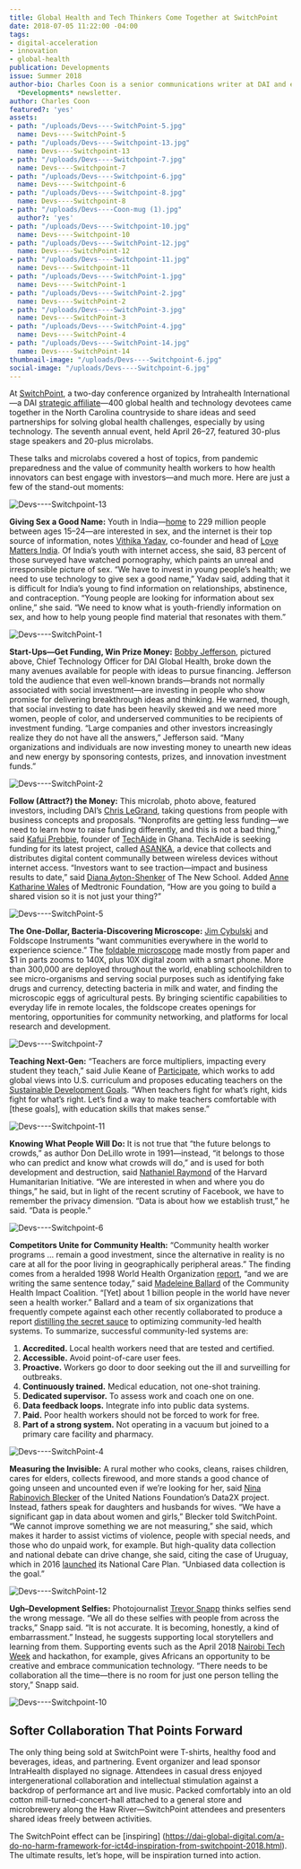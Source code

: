```yaml
---
title: Global Health and Tech Thinkers Come Together at SwitchPoint
date: 2018-07-05 11:22:00 -04:00
tags:
- digital-acceleration
- innovation
- global-health
publication: Developments
issue: Summer 2018
author-bio: Charles Coon is a senior communications writer at DAI and editor of DAI’s
  *Developments* newsletter.
author: Charles Coon
featured?: 'yes'
assets:
- path: "/uploads/Devs----SwitchPoint-5.jpg"
  name: Devs----SwitchPoint-5
- path: "/uploads/Devs----Switchpoint-13.jpg"
  name: Devs----Switchpoint-13
- path: "/uploads/Devs----Switchpoint-7.jpg"
  name: Devs----Switchpoint-7
- path: "/uploads/Devs----Switchpoint-6.jpg"
  name: Devs----Switchpoint-6
- path: "/uploads/Devs----Switchpoint-8.jpg"
  name: Devs----Switchpoint-8
- path: "/uploads/Devs----Coon-mug (1).jpg"
  author?: 'yes'
- path: "/uploads/Devs----Switchpoint-10.jpg"
  name: Devs----Switchpoint-10
- path: "/uploads/Devs----SwitchPoint-12.jpg"
  name: Devs----SwitchPoint-12
- path: "/uploads/Devs----Switchpoint-11.jpg"
  name: Devs----Switchpoint-11
- path: "/uploads/Devs----SwitchPoint-1.jpg"
  name: Devs----SwitchPoint-1
- path: "/uploads/Devs----SwitchPoint-2.jpg"
  name: Devs----SwitchPoint-2
- path: "/uploads/Devs----SwitchPoint-3.jpg"
  name: Devs----SwitchPoint-3
- path: "/uploads/Devs----SwitchPoint-4.jpg"
  name: Devs----SwitchPoint-4
- path: "/uploads/Devs----SwitchPoint-14.jpg"
  name: Devs----SwitchPoint-14
thumbnail-image: "/uploads/Devs----Switchpoint-6.jpg"
social-image: "/uploads/Devs----Switchpoint-6.jpg"
---
```


At [SwitchPoint](https://event.switchpointideas.com/), a two-day conference organized by Intrahealth International—a DAI [strategic affiliate](https://www.dai.com/news/dai-and-intrahealth-join-forces-to-amplify-global-health-impact)—400 global health and technology devotees came together in the North Carolina countryside to share ideas and seed partnerships for solving global health challenges, especially by using technology. The seventh annual event, held April 26–27, featured 30-plus stage speakers and 20-plus microlabs.




These talks and microlabs covered a host of topics, from pandemic preparedness and the value of community health workers to how health innovators can best engage with investors—and much more. Here are just a few of the stand-out moments:

![Devs----Switchpoint-13](/uploads/Devs----Switchpoint-13.jpg) 

**Giving Sex a Good Name:** Youth in India—[home](https://www.bloomberg.com/view/articles/2017-09-08/india-s-youth-are-the-world-s-future) to 229 million people between ages 15–24—are interested in sex, and the internet is their top source of information, notes [Vithika Yadav](https://event.switchpointideas.com/vithika-yadav), co-founder and head of [Love Matters India](https://lovematters.in/en). Of India’s youth with internet access, she said, 83 percent of those surveyed have watched pornography, which paints an unreal and irresponsible picture of sex. “We have to invest in young people’s health; we need to use technology to give sex a good name,” Yadav said, adding that it is difficult for India’s young to find information on relationships, abstinence, and contraception. “Young people are looking for information about sex online,” she said. “We need to know what is youth-friendly information on sex, and how to help young people find material that resonates with them.”

![Devs----SwitchPoint-1](/uploads/Devs----SwitchPoint-1.jpg) 

**Start-Ups—Get Funding, Win Prize Money:** [Bobby Jefferson](https://www.dai.com/who-we-are/our-team/bobby-jefferson), pictured above, Chief Technology Officer for DAI Global Health, broke down the many avenues available for people with ideas to pursue financing. Jefferson told the audience that even well-known brands—brands not normally associated with social investment—are investing in people who show promise for delivering breakthrough ideas and thinking. He warned, though, that social investing to date has been heavily skewed and we need more women, people of color, and underserved communities to be recipients of investment funding. “Large companies and other investors increasingly realize they do not have all the answers,” Jefferson said. “Many organizations and individuals are now investing money to unearth new ideas and new energy by sponsoring contests, prizes, and innovation investment funds.”

![Devs----SwitchPoint-2](/uploads/Devs----SwitchPoint-2.jpg) 

**Follow (Attract?) the Money:**  This microlab, photo above, featured investors, including DAI’s [Chris LeGrand](https://www.dai.com/who-we-are/leadership/christopher-legrand), taking questions from people with business concepts and proposals. “Nonprofits are getting less funding—we need to learn how to raise funding differently, and this is not a bad thing,” said [Kafui Prebbie](https://event.switchpointideas.com/kafui-prebbie), founder of [TechAide](http://techaide.global/) in Ghana. TechAide is seeking funding for its latest project, called [ASANKA](http://www.myasanka.com/), a device that collects and distributes digital content communally between wireless devices without internet access. “Investors want to see traction—impact and business results to date,” said [Diana Ayton-Shenker](https://event.switchpointideas.com/diana-ayton-shenker) of The New School. Added [Anne Katharine Wales](http://www.medtronic.com/us-en/about/foundation.html) of Medtronic Foundation, “How are you going to build a shared vision so it is not just your thing?” 

![Devs----SwitchPoint-5](/uploads/Devs----SwitchPoint-5.jpg) 

**The One-Dollar, Bacteria-Discovering Microscope:** [Jim Cybulski](https://event.switchpointideas.com/jim-cybulski) and Foldscope Instruments “want communities everywhere in the world to experience science.” The [foldable microscope](https://www.foldscope.com/) made mostly from paper and $1 in parts zooms to 140X, plus 10X digital zoom with a smart phone. More than 300,000 are deployed throughout the world, enabling schoolchildren to see micro-organisms and serving social purposes such as identifying fake drugs and currency, detecting bacteria in milk and water, and finding the microscopic eggs of agricultural pests. By bringing scientific capabilities to everyday life in remote locales, the foldscope creates openings for mentoring, opportunities for community networking, and platforms for local research and development. 

![Devs----Switchpoint-7](/uploads/Devs----Switchpoint-7.jpg) 

**Teaching Next-Gen:** “Teachers are force multipliers, impacting every student they teach,” said Julie Keane of [Participate](https://www.participate.com/), which works to add global views into U.S. curriculum and proposes educating teachers on the [Sustainable Development Goals](https://sustainabledevelopment.un.org/sdgs). “When teachers fight for what’s right, kids fight for what’s right. Let’s find a way to make teachers comfortable with [these goals], with education skills that makes sense.”

![Devs----Switchpoint-11](/uploads/Devs----Switchpoint-11.jpg) 

**Knowing What People Will Do:** It is not true that “the future belongs to crowds,” as author Don DeLillo wrote in 1991—instead, “it belongs to those who can predict and know what crowds will do,” and is used for both development and destruction, said [Nathaniel Raymond](https://hhi.harvard.edu/people/nathaniel-raymond) of the Harvard Humanitarian Initiative. “We are interested in when and where you do things,” he said, but in light of the recent scrutiny of Facebook, we have to remember the privacy dimension. “Data is about how we establish trust,” he said. “Data is people.”

![Devs----Switchpoint-6](/uploads/Devs----Switchpoint-6.jpg) 

**Competitors Unite for Community Health:** “Community health worker programs … remain a good investment, since the alternative in reality is no care at all for the poor living in geographically peripheral areas.” The finding comes from a heralded 1998 World Health Organization [report](http://www.who.int/hrh/documents/community_health_workers.pdf), “and we are writing the same sentence today,” said [Madeleine Ballard](https://event.switchpointideas.com/madeleine-ballard) of the Community Health Impact Coalition. “[Yet] about 1 billion people in the world have never seen a health worker.” Ballard and a team of six organizations that frequently compete against each other recently collaborated to produce a report [distilling the secret sauce](https://chwimpact.org/) to optimizing community-led health systems. To summarize, successful community-led systems are:

1. **Accredited.** Local health workers need that are tested and certified.
2. **Accessible.** Avoid point-of-care user fees. 
3. **Proactive.** Workers go door to door seeking out the ill and surveilling for outbreaks.
4. **Continuously trained.** Medical education, not one-shot training.
5. **Dedicated supervisor.** To assess work and coach one on one.
6. **Data feedback loops.** Integrate info into public data systems.
7. **Paid.** Poor health workers should not be forced to work for free.
8. **Part of a strong system.** Not operating in a vacuum but joined to a primary care facility and pharmacy.

![Devs----SwitchPoint-4](/uploads/Devs----SwitchPoint-4.jpg) 

**Measuring the Invisible:** A rural mother who cooks, cleans, raises children, cares for elders, collects firewood, and more stands a good chance of going unseen and uncounted even if we’re looking for her, said [Nina Rabinovich Blecker](https://event.switchpointideas.com/nina-rabinovitch-blecker) of the United Nations Foundation’s Data2X project. Instead, fathers speak for daughters and husbands for wives. “We have a significant gap in data about women and girls,” Blecker told SwitchPoint. “We cannot improve something we are not measuring,” she said, which makes it harder to assist victims of violence, people with special needs, and those who do unpaid work, for example. But high-quality data collection and national debate can drive change, she said, citing the case of Uruguay, which in 2016 [launched](http://www.data2x.org/wp-content/uploads/2017/11/UruguayCaseStudy_OECDDCR2017.pdf) its National Care Plan. “Unbiased data collection is the goal.”
 
![Devs----SwitchPoint-12](/uploads/Devs----SwitchPoint-12.jpg) 

**Ugh–Development Selfies:** Photojournalist [Trevor Snapp](https://event.switchpointideas.com/trevor-snapp) thinks selfies send the wrong message. “We all do these selfies with people from across the tracks,” Snapp said. “It is not accurate. It is becoming, honestly, a kind of embarrassment.” Instead, he suggests supporting local storytellers and learning from them. Supporting events such as the April 2018 [Nairobi Tech Week](https://nairobitechweek.com/) and hackathon, for example, gives Africans an opportunity to be creative and embrace communication technology. “There needs to be collaboration all the time—there is no room for just one person telling the story,” Snapp said.

![Devs----Switchpoint-10](/uploads/Devs----Switchpoint-10.jpg) 

## Softer Collaboration That Points Forward

The only thing being sold at SwitchPoint were T-shirts, healthy food and beverages, ideas, and partnering. Event organizer and lead sponsor IntraHealth displayed no signage. Attendees in casual dress enjoyed intergenerational collaboration and intellectual stimulation against a backdrop of performance art and live music. Packed comfortably into an old cotton mill-turned-concert-hall attached to a general store and microbrewery along the Haw River—SwitchPoint attendees and presenters shared ideas freely between activities.

The SwitchPoint effect can be [inspiring] (https://dai-global-digital.com/a-do-no-harm-framework-for-ict4d-inspiration-from-switchpoint-2018.html). The ultimate results, let’s hope, will be inspiration turned into action.
